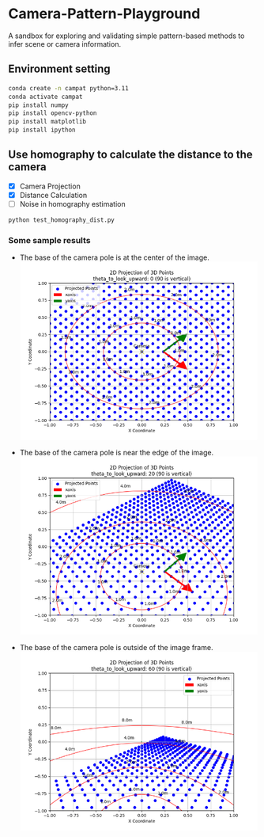 # Camera-Pattern-Playground

A sandbox for exploring and validating simple pattern-based methods to infer scene or camera information.

## Environment setting

```bash
conda create -n campat python=3.11
conda activate campat
pip install numpy
pip install opencv-python
pip install matplotlib
pip install ipython
```

## Use homography to calculate the distance to the camera

- [x] Camera Projection
- [x] Distance Calculation
- [ ] Noise in homography estimation

```bash
python test_homography_dist.py
```

### Some sample results

* The base of the camera pole is at the center of the image.
![deg0](example_0.png)

* The base of the camera pole is near the edge of the image.
![deg20](example_20.png)

* The base of the camera pole is outside of the image frame.
![deg60](example_60.png)